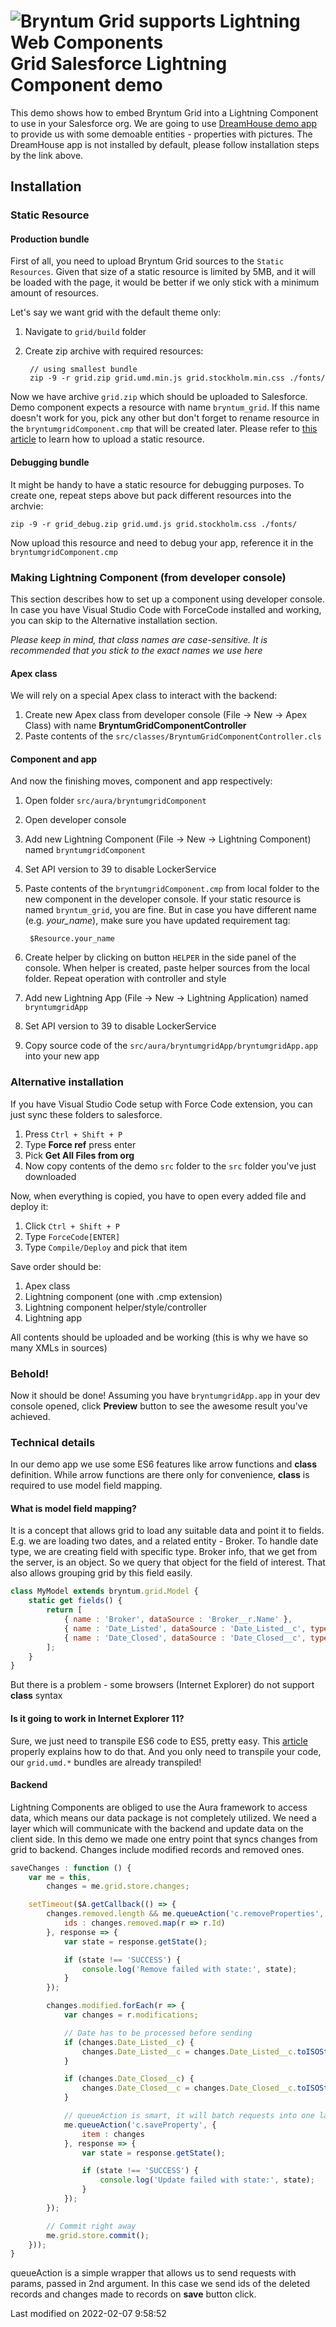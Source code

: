 <h1 class="title-with-image">
<img src="Core/logo/salesforce.svg" alt="Bryntum Grid supports Lightning Web Components"/>
Grid Salesforce Lightning Component demo
</h1>

This demo shows how to embed Bryntum Grid into a Lightning Component to use in your Salesforce org. We are going to use
[DreamHouse demo app](http://www.dreamhouseapp.io/)
to provide us with some demoable entities - properties with pictures. The DreamHouse app is not installed by default, please
follow installation steps by the link above.

## Installation

### Static Resource
#### Production bundle
First of all, you need to upload Bryntum Grid sources to the `Static Resources`. Given that size of a static resource is
limited by 5MB, and it will be loaded with the page, it would be better if we only stick with a minimum amount of resources.

Let's say we want grid with the default theme only:
1. Navigate to `grid/build` folder
2. Create zip archive with required resources:

        // using smallest bundle
        zip -9 -r grid.zip grid.umd.min.js grid.stockholm.min.css ./fonts/

Now we have archive `grid.zip` which should be uploaded to Salesforce. Demo component expects a resource with name
`bryntum_grid`. If this name doesn't work for you, pick any other but don't forget to rename resource in the
`bryntumgridComponent.cmp` that will be created later. Please refer to
[this article](https://developer.salesforce.com/docs/atlas.en-us.pages.meta/pages/pages_resources_create.htm)
to learn how to upload a static resource.

#### Debugging bundle
It might be handy to have a static resource for debugging purposes. To create one, repeat steps above but pack different
resources into the archvie:

    zip -9 -r grid_debug.zip grid.umd.js grid.stockholm.css ./fonts/

Now upload this resource and need to debug your app, reference it in the `bryntumgridComponent.cmp`

### Making Lightning Component (from developer console)
This section describes how to set up a component using developer console. In case you have Visual Studio Code with
ForceCode installed and working, you can skip to the Alternative installation section.

*Please keep in mind, that class names are case-sensitive. It is recommended that you stick to the exact names we use here*

#### Apex class
We will rely on a special Apex class to interact with the backend:
1. Create new Apex class from developer console (File -> New -> Apex Class) with name
**BryntumGridComponentController**
2. Paste contents of the `src/classes/BryntumGridComponentController.cls`

#### Component and app
And now the finishing moves, component and app respectively:

1. Open folder `src/aura/bryntumgridComponent`
2. Open developer console
3. Add new Lightning Component (File -> New -> Lightning Component) named
`bryntumgridComponent`
3. Set API version to 39 to disable LockerService
4. Paste contents of the `bryntumgridComponent.cmp` from local folder to the new
component in the developer console. If your static resource is named `bryntum_grid`, you are fine.
But in case you have different name (e.g. *your_name*), make sure you have updated requirement tag:

        $Resource.your_name

5. Create helper by clicking on button `HELPER` in the side panel of the console. When helper
 is created, paste helper sources from the local folder. Repeat operation with controller and style
6. Add new Lightning App (File -> New -> Lightning Application) named `bryntumgridApp`
6. Set API version to 39 to disable LockerService
7. Copy source code of the `src/aura/bryntumgridApp/bryntumgridApp.app` into your new app

### Alternative installation
If you have Visual Studio Code setup with Force Code extension, you can just sync these folders to salesforce.
1. Press `Ctrl + Shift + P`
2. Type **Force ref** press enter
3. Pick **Get All Files from org**
4. Now copy contents of the demo `src` folder to the `src` folder you've just downloaded

Now, when everything is copied, you have to open every added file and deploy it:
1. Click `Ctrl + Shift + P`
2. Type `ForceCode[ENTER]`
3. Type `Compile/Deploy` and pick that item

Save order should be:
1. Apex class
2. Lightning component (one with .cmp extension)
3. Lightning component helper/style/controller
4. Lightning app

All contents should be uploaded and be working (this is why we have so many XMLs in sources)

### Behold!

Now it should be done! Assuming you have `bryntumgridApp.app` in your dev console opened, click **Preview** button to see
the awesome result you've achieved.

### Technical details

In our demo app we use some ES6 features like arrow functions and **class** definition. While arrow functions are there
only for convenience, **class** is required to use model field mapping.

#### What is model field mapping?
It is a concept that allows grid to load any suitable data and point it to fields. E.g. we are loading two dates, and a 
related entity - Broker. To handle date type, we are creating field with specific type. Broker info, that we get from 
the server, is an object. So we query that object for the field of interest. That also allows grouping grid by this field
easily.
```javascript
class MyModel extends bryntum.grid.Model {
    static get fields() {
        return [
            { name : 'Broker', dataSource : 'Broker__r.Name' },
            { name : 'Date_Listed', dataSource : 'Date_Listed__c', type : 'date' },
            { name : 'Date_Closed', dataSource : 'Date_Closed__c', type : 'date' }
        ];
    }
}
```

But there is a problem - some browsers (Internet Explorer) do not support **class** syntax

#### Is it going to work in Internet Explorer 11?
Sure, we just need to transpile ES6 code to ES5, pretty easy. This [article](https://css-tricks.com/transpiling-es6/)
properly explains how to do that. And you only need to transpile your code, our `grid.umd.*` bundles are already transpiled!

#### Backend
Lightning Components are obliged to use the Aura framework to access data, which means our data package is not completely
utilized. We need a layer which will communicate with the backend and update data on the client side. In this demo we
made one entry point that syncs changes from grid to backend. Changes include modified records and removed ones.
```javascript
saveChanges : function () {
    var me = this,
        changes = me.grid.store.changes;

    setTimeout($A.getCallback(() => {
        changes.removed.length && me.queueAction('c.removeProperties', {
            ids : changes.removed.map(r => r.Id)
        }, response => {
            var state = response.getState();

            if (state !== 'SUCCESS') {
                console.log('Remove failed with state:', state);
            }
        });

        changes.modified.forEach(r => {
            var changes = r.modifications;

            // Date has to be processed before sending
            if (changes.Date_Listed__c) {
                changes.Date_Listed__c = changes.Date_Listed__c.toISOString();
            }

            if (changes.Date_Closed__c) {
                changes.Date_Closed__c = changes.Date_Closed__c.toISOString();
            }

            // queueAction is smart, it will batch requests into one large
            me.queueAction('c.saveProperty', {
                item : changes
            }, response => {
                var state = response.getState();

                if (state !== 'SUCCESS') {
                    console.log('Update failed with state:', state);
                }
            });
        });

        // Commit right away
        me.grid.store.commit();
    }));
}
```

queueAction is a simple wrapper that allows us to send requests with params, passed in 2nd argument. In this case we
send ids of the deleted records and changes made to records on **save** button click.


<p class="last-modified">Last modified on 2022-02-07 9:58:52</p>